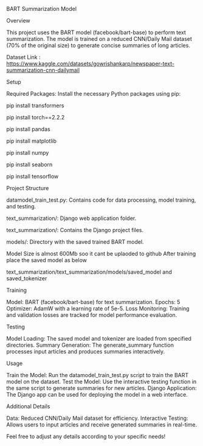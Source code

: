 BART Summarization Model

Overview

This project uses the BART model (facebook/bart-base) to perform text summarization. The model is trained on a reduced CNN/Daily Mail dataset (70% of the original size) to generate concise summaries of long articles.

Dataset Link : https://www.kaggle.com/datasets/gowrishankarp/newspaper-text-summarization-cnn-dailymail

Setup

Required Packages: 
Install the necessary Python packages using pip:

pip install transformers

pip install torch==2.2.2

pip install pandas

pip install matplotlib

pip install numpy

pip install seaborn

pip install tensorflow


Project Structure

datamodel_train_test.py: Contains code for data processing, model training, and testing.

text_summarization/: Django web application folder.

text_summarization/: Contains the Django project files.

models/: Directory with the saved trained BART model.

Model Size is almost 600Mb soo it cant be uplaoded to github
After training place the saved model as below

text_summarization/text_summarization/models/saved_model and saved_tokenizer




Training

Model: BART (facebook/bart-base) for text summarization.
Epochs: 5
Optimizer: AdamW with a learning rate of 5e-5.
Loss Monitoring: Training and validation losses are tracked for model performance evaluation.

Testing

Model Loading: The saved model and tokenizer are loaded from specified directories.
Summary Generation: The generate_summary function processes input articles and produces summaries interactively.

Usage

Train the Model: Run the datamodel_train_test.py script to train the BART model on the dataset.
Test the Model: Use the interactive testing function in the same script to generate summaries for new articles.
Django Application: The Django app can be used for deploying the model in a web interface.

Additional Details

Data: Reduced CNN/Daily Mail dataset for efficiency.
Interactive Testing: Allows users to input articles and receive generated summaries in real-time.

Feel free to adjust any details according to your specific needs!



